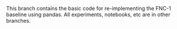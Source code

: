 This branch contains the basic code for re-implementing the FNC-1 baseline using pandas. All experiments, notebooks, etc are in other branches.